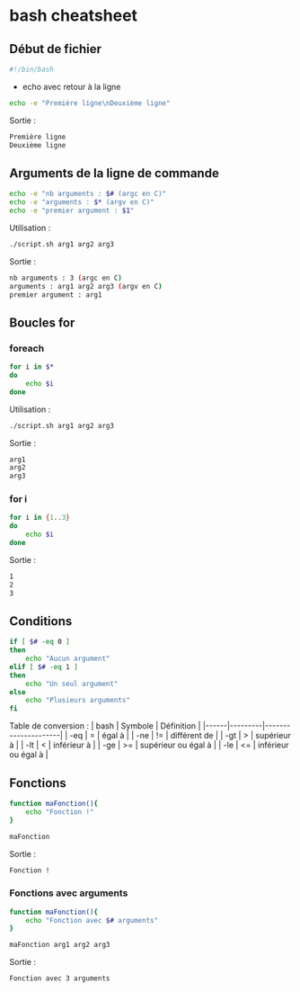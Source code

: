 # bash cheatsheet

## Début de fichier 
```sh	
#!/bin/bash
```
- echo avec retour à la ligne 
```sh
echo -e "Première ligne\nDeuxième ligne"
```
Sortie : 
```sh
Première ligne
Deuxième ligne
```


## Arguments de la ligne de commande 
```sh
echo -e "nb arguments : $# (argc en C)"
echo -e "arguments : $* (argv en C)"
echo -e "premier argument : $1"
```
Utilisation : 
```sh
./script.sh arg1 arg2 arg3
```
Sortie : 
```sh
nb arguments : 3 (argc en C)
arguments : arg1 arg2 arg3 (argv en C)
premier argument : arg1
```

## Boucles for
### foreach
```sh
for i in $*
do
    echo $i
done
```
Utilisation : 
```sh
./script.sh arg1 arg2 arg3
```
Sortie : 
```sh
arg1
arg2
arg3
```
### for i 
```sh
for i in {1..3}
do
    echo $i
done
```
Sortie : 
```sh
1
2
3
```

## Conditions 
```sh
if [ $# -eq 0 ]
then
    echo "Aucun argument"
elif [ $# -eq 1 ]
then
    echo "Un seul argument"
else
    echo "Plusieurs arguments"
fi
```

Table de conversion : 
| bash | Symbole | Définition          |
|------|---------|---------------------|
| -eq  | =       | égal à              |
| -ne  | !=      | différent de        |
| -gt  | >       | supérieur à         |
| -lt  | <       | inférieur à         |
| -ge  | >=      | supérieur ou égal à |
| -le  | <=      | inférieur ou égal à |

## Fonctions 
```sh
function maFonction(){
    echo "Fonction !"
}

maFonction
```
Sortie : 
```sh
Fonction !
```
### Fonctions avec arguments 
```sh
function maFonction(){
    echo "Fonction avec $# arguments"
}

maFonction arg1 arg2 arg3
```
Sortie : 
```sh
Fonction avec 3 arguments
```